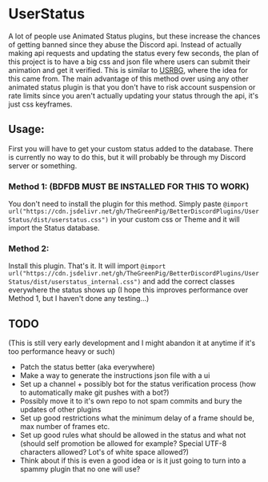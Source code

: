 # UserStatus
A lot of people use Animated Status plugins, but these increase the chances of getting banned since they abuse the Discord api. 
Instead of actually making api requests and updating the status every few seconds, the plan of this project is to have a big css and json file where users can submit their animation and get it verified.
This is similar to [USRBG](https://github.com/Discord-Custom-Covers/usrbg), where the idea for this came from.
The main advantage of this method over using any other animated status plugin is that you don't have to risk account suspension or rate limits since you aren't actually updating your status through the api, it's just css keyframes.

## Usage:
First you will have to get your custom status added to the database. There is currently no way to do this, but it will probably be through my Discord server or something.
### Method 1: (**BDFDB MUST BE INSTALLED FOR THIS TO WORK**)
You don't need to install the plugin for this method. Simply paste `@import url("https://cdn.jsdelivr.net/gh/TheGreenPig/BetterDiscordPlugins/UserStatus/dist/userstatus.css")` in your custom css or Theme and it will import the Status database. 
### Method 2: 
Install this plugin. That's it. It will import `@import url("https://cdn.jsdelivr.net/gh/TheGreenPig/BetterDiscordPlugins/UserStatus/dist/userstatus_internal.css")` and add the correct classes everywhere the status shows up (I hope this improves performance over Method 1, but I haven't done any testing...) 

## TODO
(This is still very early development and I might abandon it at anytime if it's too performance heavy or such)
<ul>
  <li>Patch the status better (aka everywhere)</li>
<li>Make a way to generate the instructions json file with a ui</li>
<li>Set up a channel + possibly bot for the status verification process (how to automatically make git pushes with a bot?)</li>
<li>Possibly move it to it's own repo to not spam commits and bury the updates of other plugins</li>
<li>Set up good restrictions what the minimum delay of a frame should be, max number of frames etc. </li>
<li>Set up good rules what should be allowed in the status and what not (should self promotion be allowed for example? Special UTF-8 characters allowed? Lot's of white space allowed?)</li>
<li>Think about if this is even a good idea or is it just going to turn into a spammy plugin that no one will use?  </li>
</ul>

